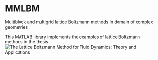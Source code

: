 # MMLBM
Multiblock and multigrid lattice Boltzmann methods in domain of complex geometries

This MATLAB library implements the examples of lattice Boltzmann methods in the thesis 
![The Lattice Boltzmann Method for Fluid Dynamics: Theory and Applications](https://github.com/cpempire/MMLBM)
